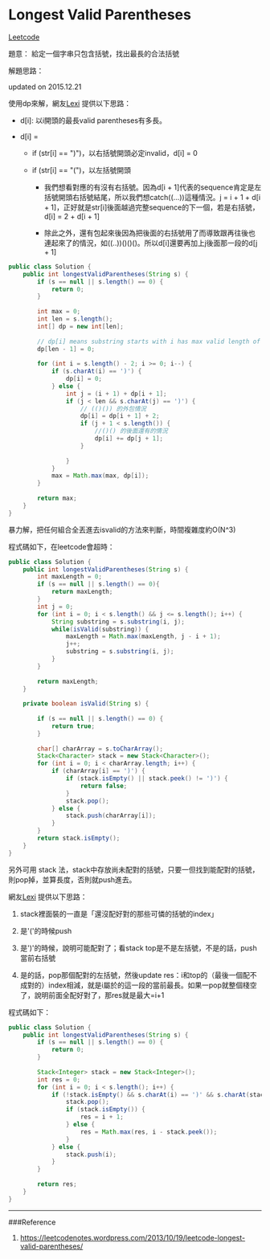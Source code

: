 # Longest Valid Parentheses

[Leetcode](https://leetcode.com/problems/longest-valid-parentheses/)


題意： 給定一個字串只包含括號，找出最長的合法括號


解題思路：

updated on 2015.12.21

使用dp來解，網友[Lexi](https://leetcodenotes.wordpress.com/2013/10/19/leetcode-longest-valid-parentheses-%E8%BF%99%E7%A7%8D%E6%8B%AC%E5%8F%B7%E7%BB%84%E5%90%88%EF%BC%8C%E6%9C%80%E9%95%BF%E7%9A%84valid%E6%8B%AC%E5%8F%B7%E7%BB%84%E5%90%88%E6%9C%89%E5%A4%9A/) 提供以下思路：

- d[i]: 以i開頭的最長valid parentheses有多長。

- d[i] =
    - if  (str[i] == ")")，以右括號開頭必定invalid，d[i] = 0
    
    - if (str[i] == "(")，以左括號開頭

        - 我們想看對應的有沒有右括號。因為d[i + 1]代表的sequence肯定是左括號開頭右括號結尾，所以我們想catch((…))這種情況。j = i + 1 + d[i + 1]，正好就是str[i]後面越過完整sequence的下一個，若是右括號，d[i] = 2 + d[i + 1]
        
        - 除此之外，還有包起來後因為把後面的右括號用了而導致跟再往後也連起來了的情況，如((..))()()()。所以d[i]還要再加上j後面那一段的d[j + 1]


```java
public class Solution {
    public int longestValidParentheses(String s) {
        if (s == null || s.length() == 0) {
            return 0;
        }
        
        int max = 0;
        int len = s.length();
        int[] dp = new int[len];
        
        // dp[i] means substring starts with i has max valid length of dp[i]
        dp[len - 1] = 0;
        
        for (int i = s.length() - 2; i >= 0; i--) {
            if (s.charAt(i) == ')') {
                dp[i] = 0;
            } else {
                int j = (i + 1) + dp[i + 1];
                if (j < len && s.charAt(j) == ')') {
                    // (()()) 的外包情況
                    dp[i] = dp[i + 1] + 2;
                    if (j + 1 < s.length()) {
                        //()() 的後面還有的情況
                        dp[i] += dp[j + 1];
                    }
                    
                }
            }
            max = Math.max(max, dp[i]);
        }
        
        return max;
    }
}
```

暴力解，把任何組合全丟進去isvalid的方法來判斷，時間複雜度約O(N^3)

程式碼如下，在leetcode會超時：

```java
public class Solution {
    public int longestValidParentheses(String s) {
        int maxLength = 0;
        if (s == null || s.length() == 0){
            return maxLength;
        }
        int j = 0;
        for (int i = 0; i < s.length() && j <= s.length(); i++) {
            String substring = s.substring(i, j);
            while(isValid(substring)) {
                maxLength = Math.max(maxLength, j - i + 1);
                j++;
                substring = s.substring(i, j);
            }
        }
        
        return maxLength;
    }
    
    private boolean isValid(String s) {
        
        if (s == null || s.length() == 0) {
            return true;
        }
        
        char[] charArray = s.toCharArray();
        Stack<Character> stack = new Stack<Character>();
        for (int i = 0; i < charArray.length; i++) {
            if (charArray[i] == ')') {
                if (stack.isEmpty() || stack.peek() != ')') {
                    return false;
                }
                stack.pop();
            } else {
                stack.push(charArray[i]);
            }
        }
        return stack.isEmpty();
    }
}
```

另外可用 stack 法，stack中存放尚未配對的括號，只要一但找到能配對的括號，則pop掉，並算長度，否則就push進去。

網友[Lexi](https://leetcodenotes.wordpress.com/2013/10/19/leetcode-longest-valid-parentheses-%E8%BF%99%E7%A7%8D%E6%8B%AC%E5%8F%B7%E7%BB%84%E5%90%88%EF%BC%8C%E6%9C%80%E9%95%BF%E7%9A%84valid%E6%8B%AC%E5%8F%B7%E7%BB%84%E5%90%88%E6%9C%89%E5%A4%9A/) 提供以下思路：

1. stack裡面裝的一直是「還沒配好對的那些可憐的括號的index」

2. 是'('的時候push

3. 是')'的時候，說明可能配對了；看stack top是不是左括號，不是的話，push當前右括號

4. 是的話，pop那個配對的左括號，然後update res：i和top的（最後一個配不成對的）index相減，就是i屬於的這一段的當前最長。如果一pop就整個棧空了，說明前面全配好對了，那res就是最大=i+1

程式碼如下：

```java
public class Solution {
    public int longestValidParentheses(String s) {
        if (s == null || s.length() == 0) {
            return 0;
        }
        
        Stack<Integer> stack = new Stack<Integer>();
        int res = 0;
        for (int i = 0; i < s.length(); i++) {
            if (!stack.isEmpty() && s.charAt(i) == ')' && s.charAt(stack.peek()) == '(') {
                stack.pop();
                if (stack.isEmpty()) {
                    res = i + 1;
                } else {
                    res = Math.max(res, i - stack.peek());
                }
            } else {
                stack.push(i);
            }
        }
        
        return res;
    }
}
```

---
###Reference
1. https://leetcodenotes.wordpress.com/2013/10/19/leetcode-longest-valid-parentheses/